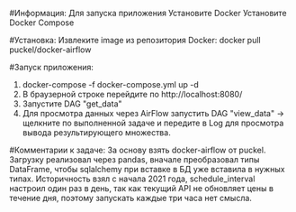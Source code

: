 #Информация:
Для запуска приложения
Установите Docker
Установите Docker Compose

#Установка:
Извлеките image из репозитория Docker:
docker pull puckel/docker-airflow

#Запуск приложения:
1. docker-compose -f docker-compose.yml up -d
2. В браузерной строке перейдите по http://localhost:8080/
3. Запустите DAG "get_data"
4. Для просмотра данных через AirFlow запустить DAG "view_data"
-> щелкните по выполненной задаче и передите в Log для просмотра
вывода результирующего множества.

#Комментарии к задаче:
За основу взять docker-airflow от puckel. Загрузку реализовал через pandas, вначале преобразовал типы DataFrame, чтобы sqlalchemy при
вставке в БД уже вставила в нужных типах. Историчность взял с начала 2021 года, schedule_interval настроил один раз в день, так как текущий API
не обновляет цены в течение дня, поэтому запускать каждые три часа нет смысла. 